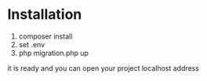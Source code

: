# Installation
1. composer install
2. set .env
3. php migration.php up

it is ready and you can open your project localhost address